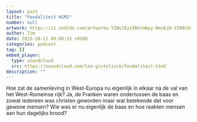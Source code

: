 ```yaml
---
layout: post
title: "Feodaliteit H1M2"
number: null
artwork: https://i1.sndcdn.com/artworks-YZNulEzzXBnlmKpy-WeoEzA-t500x500.png
author: Tim
date: 2025-10-11 08:00:13 +0200
categories: podcast
tag: []
embed_player:
  type: soundcloud
  src: https://soundcloud.com/tim-gistelinck/feodaliteit-h1m2
description: ""
---
```

Hoe zat de samenleving in West-Europa nu eigenlijk in elkaar na de val van het West-Romeinse rijk? Ja, de Franken waren ondertussen de baas en zowat iedereen was christen geworden maar wat betekende dat voor gewone mensen? Wie was er nu eigenlijk de baas en hoe raakten mensen aan hun dagelijks brood?